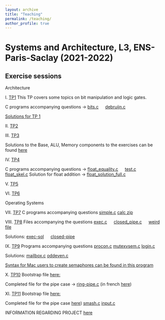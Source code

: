 ```yaml
---
layout: archive
title: "Teaching"
permalink: /teaching/
author_profile: true
---
```


# Systems and Architecture, L3, ENS-Paris-Saclay (2021-2022)

## Exercise sessions

Architecture

I. [TP1](TP01/tp01_eng.pdf)
This TP covers some topics on bit manipulation and logic gates.

C programs accompanying questions -> [bits.c](TP01/bits.c)  &emsp;    [debruijn.c](TP01/debruijn.c)

[Solutions for TP 1](TP01/tp01_solutions.pdf)

II. [TP2](TP02/TP02.pdf)

III. [TP3](TP03/TP3.pdf)

Solutions to the Base, ALU, Memory components to the exercises can be found [here](../teaching/bootstrap.tar.gz)

IV. [TP4](TP4/TP4.pdf) 

C programs accompanying questions -> [float_equality.c](TP4/src/float_equality.c) &emsp;    [test.c](TP4/src/test.c)  &emsp;     [float_skel.c](TP4/src/float_skel.c)  Solution for float addition -> [float_solution_full.c](TP4/src/float_solution_full.c)

V. [TP5](TP5/TP5.pdf)

VI. [TP6](TP6/TP5.pdf)

Operating Systems

VII. [TP7](TP7/TP7.pdf) C programs accompanying questions [simple.c](TP7/simple.c) [calc zip](TP7/calc.zip) 

VIII. [TP8](TP8/main.pdf) Files accompanying the questions [exec.c](TP8/execlp-example.c) &emsp; [closed_pipe.c](TP8/closed_pipe.c) &emsp; [weird file](TP8/obfs.sh)

Solutions: [exec-sol](TP8/execlp-solution.c) &emsp; [closed-pipe](TP8/closed_pipe_solution.c)

IX. [TP9](TP9/main.pdf) Programs accompanying questions  [procon.c](TP9/procon.c) [mutexvsem.c](TP9/mutexvsem.c) [login.c](TP9/login.c) 

Solutions: [mailbox.c](TP9/mailbox.c) [oddeven.c](TP9/oddeven.c) 

[Syntax for Mac users to create semaphores can be found in this program](TP9/mailbox-mac.c)

X. [TP10](TP10/main.pdf) Bootstrap file [here:](../teaching/ring.tar.gz)

Completed file for the pipe case -> [ring-pipe.c](TP10/ring-pipe-en.c) (in french [here](TP10/ring-pipe.c)) 

XI. [TP11](TP11/main.pdf) Bootstrap file [here:](../teaching/ring.tar.gz)

Completed file for the pipe case [here](TP10/ring-pipe.c)) 
[smash.c](TP11/smash.c) [input.c](TP11/input.c) 

INFORMATION REGARDING PROJECT [here](https://amritasuresh.github.io/teaching/project)
